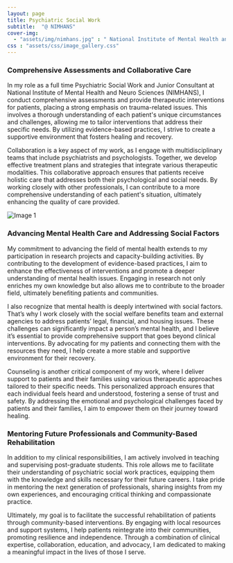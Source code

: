 ```yaml
---
layout: page
title: Psychiatric Social Work
subtitle:  "@ NIMHANS"
cover-img: 
  - "assets/img/nimhans.jpg" : " National Institute of Mental Health and Neuro Sciences, Bangalore, India"
css : "assets/css/image_gallery.css"
---
```


### Comprehensive Assessments and Collaborative Care

In my role as a full time Psychiatric Social Work and Junior Consultant at National Institute of Mental Health and Neuro Sciences (NIMHANS), I conduct comprehensive assessments and provide therapeutic interventions for patients, placing a strong emphasis on trauma-related issues. This involves a thorough understanding of each patient's unique circumstances and challenges, allowing me to tailor interventions that address their specific needs. By utilizing evidence-based practices, I strive to create a supportive environment that fosters healing and recovery.

Collaboration is a key aspect of my work, as I engage with multidisciplinary teams that include psychiatrists and psychologists. Together, we develop effective treatment plans and strategies that integrate various therapeutic modalities. This collaborative approach ensures that patients receive holistic care that addresses both their psychological and social needs. By working closely with other professionals, I can contribute to a more comprehensive understanding of each patient's situation, ultimately enhancing the quality of care provided.

<div class="responsive-gallery">
    <div class="image-card">
        <img src="https://ciimhans.com/public/css/assetshome/images/psychiatricsocial.jpg" alt="Image 1">
    </div>
</div>

### Advancing Mental Health Care and Addressing Social Factors

My commitment to advancing the field of mental health extends to my participation in research projects and capacity-building activities. By contributing to the development of evidence-based practices, I aim to enhance the effectiveness of interventions and promote a deeper understanding of mental health issues. Engaging in research not only enriches my own knowledge but also allows me to contribute to the broader field, ultimately benefiting patients and communities.

I also recognize that mental health is deeply intertwined with social factors. That’s why I work closely with the social welfare benefits team and external agencies to address patients’ legal, financial, and housing issues. These challenges can significantly impact a person’s mental health, and I believe it’s essential to provide comprehensive support that goes beyond clinical interventions. By advocating for my patients and connecting them with the resources they need, I help create a more stable and supportive environment for their recovery.

Counseling is another critical component of my work, where I deliver support to patients and their families using various therapeutic approaches tailored to their specific needs. This personalized approach ensures that each individual feels heard and understood, fostering a sense of trust and safety. By addressing the emotional and psychological challenges faced by patients and their families, I aim to empower them on their journey toward healing.

### Mentoring Future Professionals and Community-Based Rehabilitation

In addition to my clinical responsibilities, I am actively involved in teaching and supervising post-graduate students. This role allows me to facilitate their understanding of psychiatric social work practices, equipping them with the knowledge and skills necessary for their future careers. I take pride in mentoring the next generation of professionals, sharing insights from my own experiences, and encouraging critical thinking and compassionate practice.

Ultimately, my goal is to facilitate the successful rehabilitation of patients through community-based interventions. By engaging with local resources and support systems, I help patients reintegrate into their communities, promoting resilience and independence. Through a combination of clinical expertise, collaboration, education, and advocacy, I am dedicated to making a meaningful impact in the lives of those I serve.